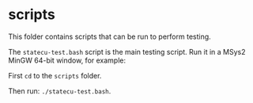 # scripts

This folder contains scripts that can be run to perform testing.

The `statecu-test.bash` script is the main testing script.
Run it in a MSys2 MinGW 64-bit window, for example:

First `cd` to the `scripts` folder.

Then run:  `./statecu-test.bash`.
